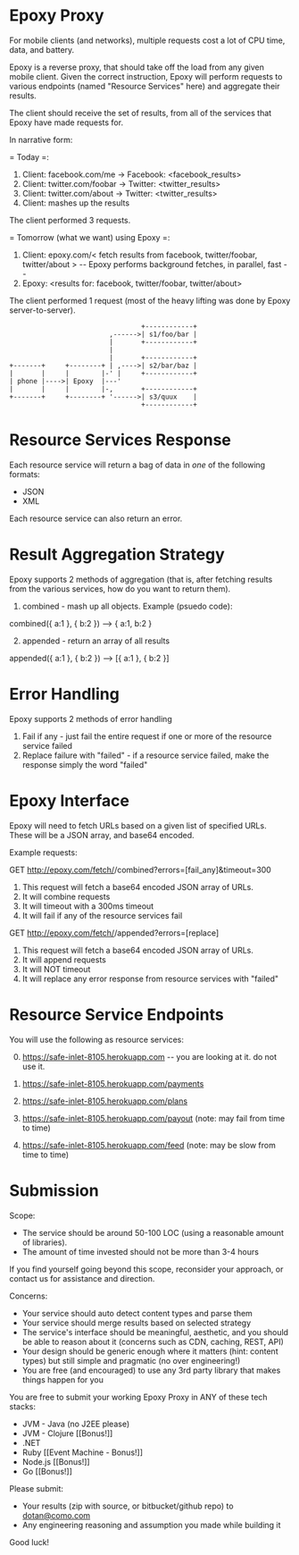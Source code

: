 Epoxy Proxy
===========

For mobile clients (and networks), multiple requests cost a lot of CPU time, data, and battery.

Epoxy is a reverse proxy, that should take off the load from any given mobile client. Given the
correct instruction, Epoxy will perform requests to various endpoints (named "Resource Services" here)
and aggregate their results.

The client should receive the set of results, from all of the services that Epoxy have made requests for.


In narrative form:

= Today =:

1. Client: facebook.com/me
 -> Facebook: <facebook_results>
2. Client: twitter.com/foobar
 -> Twitter: <twitter_results>
3. Client: twitter.com/about
 -> Twitter: <twitter_results>
4. Client: mashes up the results

The client performed 3 requests.


= Tomorrow (what we want) using Epoxy =:

1. Client: epoxy.com/< fetch results from facebook, twitter/foobar, twitter/about  >
 -- Epoxy performs background fetches, in parallel, fast --
2. Epoxy: <results for: facebook, twitter/foobar, twitter/about>

The client performed 1 request (most of the heavy lifting was done by Epoxy server-to-server).




                                     +------------+
                             ,------>| s1/foo/bar |
                             |       +------------+
                             |
                             |       +------------+
    +-------+     +--------+ | ,---->| s2/bar/baz |
    |       |     |        |-' |     +------------+
    | phone |---->| Epoxy  |---'
    |       |     |        |-,       +------------+
    +-------+     +--------+ '------>| s3/quux    |
                                     +------------+




Resource Services Response
==========================

Each resource service will return a bag of data in *one* of the following formats:

* JSON
* XML

Each resource service can also return an error.



Result Aggregation Strategy
===========================

Epoxy supports 2 methods of aggregation (that is, after fetching results from the various services,
how do you want to return them).

1. combined - mash up all objects. Example (psuedo code):

  combined({ a:1 }, { b:2 }) --> { a:1, b:2 }

2. appended - return an array of all results

  appended({ a:1 }, { b:2 }) --> [{ a:1 }, { b:2 }]


Error Handling
==============

Epoxy supports 2 methods of error handling

1. Fail if any - just fail the entire request if one or more of the resource service failed
2. Replace failure with "failed" - if a resource service failed, make the response simply the word "failed"


Epoxy Interface
===============

Epoxy will need to fetch URLs based on a given list of specified URLs.
These will be a JSON array, and base64 encoded.


Example requests:


GET http://epoxy.com/fetch/<base64>/combined?errors=[fail_any]&timeout=300

1. This request will fetch a base64 encoded JSON array of URLs.
2. It will combine requests
3. It will timeout with a 300ms timeout
4. It will fail if any of the resource services fail


GET http://epoxy.com/fetch/<base64>/appended?errors=[replace]

1. This request will fetch a base64 encoded JSON array of URLs.
2. It will append requests
3. It will NOT timeout
4. It will replace any error response from resource services with "failed"


Resource Service Endpoints
==========================

You will use the following as resource services:

0. https://safe-inlet-8105.herokuapp.com -- you are looking at it. do not use it.


1. https://safe-inlet-8105.herokuapp.com/payments
2. https://safe-inlet-8105.herokuapp.com/plans
3. https://safe-inlet-8105.herokuapp.com/payout  (note: may fail from time to time)
4. https://safe-inlet-8105.herokuapp.com/feed    (note: may be slow from time to time)



Submission
==========

Scope:

* The service should be around 50-100 LOC (using a reasonable amount of libraries).
* The amount of time invested should not be more than 3-4 hours

If you find yourself going beyond this scope, reconsider your approach, or contact us
for assistance and direction.


Concerns:

* Your service should auto detect content types and parse them
* Your service should merge results based on selected strategy
* The service's interface should be meaningful, aesthetic, and you should be able
  to reason about it (concerns such as CDN, caching, REST, API)
* Your design should be generic enough where it matters (hint: content types) but
  still simple and pragmatic (no over engineering!)
* You are free (and encouraged) to use any 3rd party library that makes things
  happen for you


You are free to submit your working Epoxy Proxy in ANY of these tech stacks:

* JVM - Java (no J2EE please)
* JVM - Clojure  [[Bonus!]]
* .NET
* Ruby           [[Event Machine - Bonus!]]
* Node.js        [[Bonus!]]
* Go             [[Bonus!]]


Please submit:

* Your results (zip with source, or bitbucket/github repo) to dotan@como.com
* Any engineering reasoning and assumption you made while building it


Good luck!
